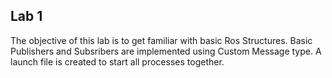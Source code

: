 ## Lab 1 
The objective of this lab is to get familiar with basic Ros Structures. Basic Publishers and Subsribers are implemented using Custom Message type. A launch file is created to start all processes together. 